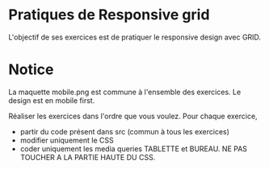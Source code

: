 # Pratiques de Responsive grid

L'objectif de ses exercices est de pratiquer le responsive design avec GRID.

# Notice

La maquette mobile.png est commune à l'ensemble des exercices.
Le design est en mobile first.

Réaliser les exercices dans l'ordre que vous voulez.
Pour chaque exercice,
- partir du code présent dans src (commun à tous les exercices)
- modifier uniquement le CSS
- coder uniquement les media queries TABLETTE et BUREAU.
NE PAS TOUCHER A LA PARTIE HAUTE DU CSS.
